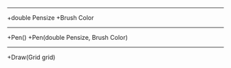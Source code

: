----
+double Pensize
+Brush Color

---
+Pen()
+Pen(double Pensize, Brush Color)

---
+Draw(Grid grid)
